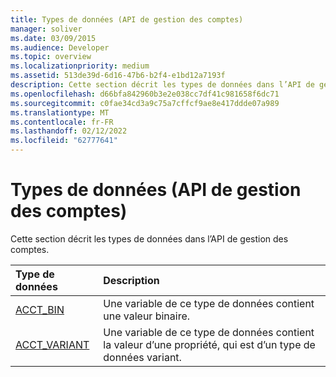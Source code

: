```yaml
---
title: Types de données (API de gestion des comptes)
manager: soliver
ms.date: 03/09/2015
ms.audience: Developer
ms.topic: overview
ms.localizationpriority: medium
ms.assetid: 513de39d-6d16-47b6-b2f4-e1bd12a7193f
description: Cette section décrit les types de données dans l’API de gestion des comptes.
ms.openlocfilehash: d66bfa842960b3e2e038cc7df41c981658f6dc71
ms.sourcegitcommit: c0fae34cd3a9c75a7cffcf9ae8e417ddde07a989
ms.translationtype: MT
ms.contentlocale: fr-FR
ms.lasthandoff: 02/12/2022
ms.locfileid: "62777641"
---
```

# <a name="data-types-account-management-api"></a>Types de données (API de gestion des comptes)

Cette section décrit les types de données dans l’API de gestion des comptes.
  
|**Type de données**|**Description**|
|:-----|:-----|
|[ACCT_BIN](acct_bin.md) <br/> |Une variable de ce type de données contient une valeur binaire. |
|[ACCT_VARIANT](acct_variant.md) <br/> |Une variable de ce type de données contient la valeur d’une propriété, qui est d’un type de données variant. |
   

